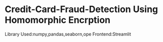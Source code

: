 # Credit-Card-Fraud-Detection Using Homomorphic Encrption
Library Used:numpy,pandas,seaborn,ope
Frontend:Streamlit

 
